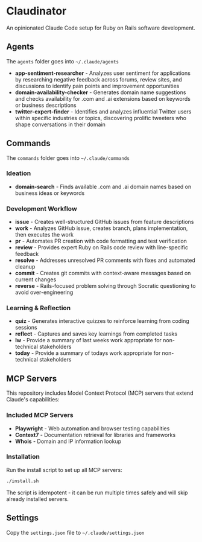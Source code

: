 # Claudinator

An opinionated Claude Code setup for Ruby on Rails software development.  


## Agents

The `agents` folder goes into `~/.claude/agents`

- **app-sentiment-researcher** - Analyzes user sentiment for applications by researching negative feedback across forums, review sites, and discussions to identify pain points and improvement opportunities
- **domain-availability-checker** - Generates domain name suggestions and checks availability for .com and .ai extensions based on keywords or business descriptions
- **twitter-expert-finder** - Identifies and analyzes influential Twitter users within specific industries or topics, discovering prolific tweeters who shape conversations in their domain

## Commands

The `commands` folder goes into `~/.claude/commands`

### Ideation
- **domain-search** - Finds available .com and .ai domain names based on business ideas or keywords

### Development Workflow
- **issue** - Creates well-structured GitHub issues from feature descriptions
- **work** - Analyzes GitHub issue, creates branch, plans implementation, then executes the work
- **pr** - Automates PR creation with code formatting and test verification
- **review** - Provides expert Ruby on Rails code review with line-specific feedback
- **resolve** - Addresses unresolved PR comments with fixes and automated cleanup
- **commit** - Creates git commits with context-aware messages based on current changes
- **reverse** - Rails-focused problem solving through Socratic questioning to avoid over-engineering

### Learning & Reflection
- **quiz** - Generates interactive quizzes to reinforce learning from coding sessions
- **reflect** - Captures and saves key learnings from completed tasks
- **lw** - Provide a summary of last weeks work appropriate for non-technical stakeholders
- **today** - Provide a summary of todays work appropriate for non-technical stakeholders

## MCP Servers

This repository includes Model Context Protocol (MCP) servers that extend Claude's capabilities:

### Included MCP Servers
- **Playwright** - Web automation and browser testing capabilities
- **Context7** - Documentation retrieval for libraries and frameworks
- **Whois** - Domain and IP information lookup

### Installation
Run the install script to set up all MCP servers:
```bash
./install.sh
```

The script is idempotent - it can be run multiple times safely and will skip already installed servers.

## Settings

Copy the `settings.json` file to `~/.claude/settings.json`
